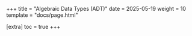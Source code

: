 +++
title = "Algebraic Data Types (ADT)"
date = 2025-05-19
weight = 10
template = "docs/page.html"

[extra]
toc = true
+++
